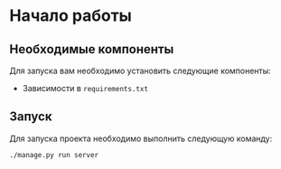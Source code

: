 Начало работы
=============


Необходимые компоненты
----------------------

Для запуска вам необходимо установить следующие компоненты:

- Зависимости в `requirements.txt`

Запуск
------

Для запуска проекта необходимо выполнить следующую команду:

`./manage.py run server`